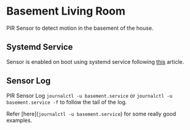 # Basement Living Room

PIR Sensor to detect motion in the basement of the house.

## Systemd Service

Sensor is enabled on boot using systemd service following [this](https://www.raspberrypi.org/documentation/linux/usage/systemd.md) article.

## Sensor Log

PIR Sensor Log `journalctl -u basement.service` or `journalctl -u basement.service -f` to follow the tail of the log.

Refer [here](`journalctl -u basement.service`) for some really good examples.